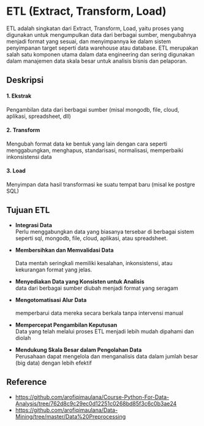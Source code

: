 # ETL (Extract, Transform, Load)
ETL adalah singkatan dari Extract, Transform, Load, yaitu proses yang digunakan untuk mengumpulkan data dari berbagai sumber, mengubahnya menjadi format yang sesuai, dan menyimpannya ke dalam sistem penyimpanan target seperti data warehouse atau database. ETL merupakan salah satu komponen utama dalam data engineering dan sering digunakan dalam manajemen data skala besar untuk analisis bisnis dan pelaporan.

## Deskripsi
#### 1. Ekstrak
Pengambilan data dari berbagai sumber (misal mongodb, file, cloud, aplikasi,  spreadsheet, dll)

#### 2. Transform  
Mengubah format data ke bentuk  yang lain dengan cara seperti menggabungkan, menghapus, standarisasi, normalisasi, memperbaiki inkonsistensi data

#### 3. Load 
Menyimpan data hasil transformasi ke suatu tempat baru (misal ke postgre SQL)


## Tujuan ETL
- **Integrasi Data** <br>
Perlu menggabungkan data yang biasanya tersebar di berbagai sistem seperti sql, mongodb, file, cloud, aplikasi, atau spreadsheet.

- **Membersihkan dan Memvalidasi Data** <br>  
Data mentah seringkali memiliki kesalahan, inkonsistensi, atau kekurangan format yang jelas.

- **Menyediakan Data yang Konsisten untuk Analisis** <br> 
data dari berbagai sumber diubah menjadi format yang seragam

- **Mengotomatisasi Alur Data** <br>  
memperbarui data mereka secara berkala tanpa intervensi manual

- **Mempercepat Pengambilan Keputusan** <br>
Data yang telah melalui proses ETL menjadi lebih mudah dipahami dan diolah

- **Mendukung Skala Besar dalam Pengolahan Data** <br>
Perusahaan dapat mengelola dan menganalisis data dalam jumlah besar (big data) dengan lebih efektif

## Reference
- https://github.com/arofiqimaulana/Course-Python-For-Data-Analysis/tree/762d8c9c29ec0d12251c0268bd85f3c6c0b3ae24
- https://github.com/arofiqimaulana/Data-Mining/tree/master/Data%20Preprocessing 